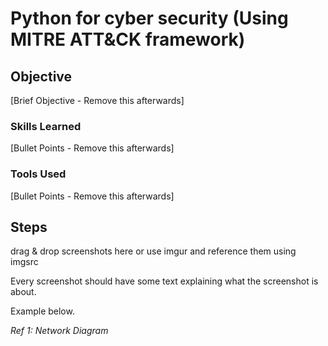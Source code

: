 # Python for cyber security (Using MITRE ATT&CK framework)


## Objective
[Brief Objective - Remove this afterwards]



### Skills Learned
[Bullet Points - Remove this afterwards]



### Tools Used
[Bullet Points - Remove this afterwards]



## Steps
drag & drop screenshots here or use imgur and reference them using imgsrc

Every screenshot should have some text explaining what the screenshot is about.

Example below.

*Ref 1: Network Diagram*
